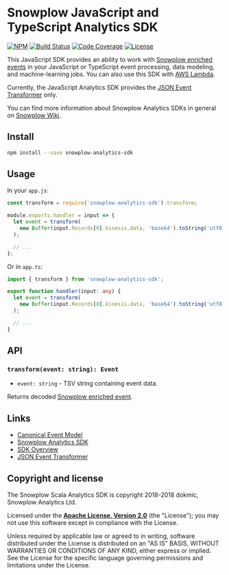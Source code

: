 # Snowplow JavaScript and TypeScript Analytics SDK

[![NPM](https://img.shields.io/npm/v/snowplow-analytics-sdk.svg)](https://www.npmjs.com/package/snowplow-analytics-sdk)
[![Build Status](https://travis-ci.org/snowplow-incubator/snowplow-js-analytics-sdk.svg?branch=master)](https://travis-ci.org/snowplow-incubator/snowplow-js-analytics-sdk)
[![Code Coverage](https://codecov.io/gh/snowplow-incubator/snowplow-js-analytics-sdk/badge.svg?branch=master)](https://codecov.io/gh/snowplow-incubator/snowplow-js-analytics-sdk?branch=master)
[![License][license-image]][license]

This JavaScript SDK provides an ability to work with [Snowplow enriched events](https://github.com/snowplow/snowplow/wiki/canonical-event-model) in your JavaScript or TypeScript event processing, data modeling, and machine-learning jobs. You can also use this SDK with [AWS Lambda](https://aws.amazon.com/lambda/).

Currently, the JavaScript Analytics SDK provides the [JSON Event Transformer](https://github.com/snowplow/snowplow/wiki/Python-Analytics-SDK-Event-Transformer#the-json-event-transformer) only.

You can find more information about Snowplow Analytics SDKs in general on [Snowplow Wiki](https://github.com/snowplow/snowplow/wiki/Snowplow-Analytics-SDK).

## Install
```bash
npm install --save snowplow-analytics-sdk
```

## Usage
In your `app.js`:
```javascript
const transform = require('snowplow-analytics-sdk').transform;

module.exports.handler = input => {
  let event = transform(
    new Buffer(input.Records[0].kinesis.data, 'base64').toString('utf8')
  );

  // ...
};
```

Or in `app.ts`:
```typescript
import { transform } from 'snowplow-analytics-sdk';

export function handler(input: any) {
  let event = transform(
    new Buffer(input.Records[0].kinesis.data, 'base64').toString('utf8')
  );

  // ...
}
```

## API

### `transform(event: string): Event`
- `event: string` - TSV string containing event data.

Returns decoded [Snowplow enriched event](https://github.com/snowplow/snowplow/wiki/canonical-event-model).

## Links
- [Canonical Event Model](https://github.com/snowplow/snowplow/wiki/canonical-event-model)
- [Snowplow Analytics SDK](https://github.com/snowplow/snowplow/wiki/Snowplow-Analytics-SDK)
- [SDK Overview](https://github.com/snowplow/snowplow/wiki/Python-Analytics-SDK-Event-Transformer#overview)
- [JSON Event Transformer](https://github.com/snowplow/snowplow/wiki/Python-Analytics-SDK-Event-Transformer#the-json-event-transformer)

## Copyright and license

The Snowplow Scala Analytics SDK is copyright 2018-2018 dokmic, Snowplow Analytics Ltd.

Licensed under the **[Apache License, Version 2.0][license]** (the "License");
you may not use this software except in compliance with the License.

Unless required by applicable law or agreed to in writing, software
distributed under the License is distributed on an "AS IS" BASIS,
WITHOUT WARRANTIES OR CONDITIONS OF ANY KIND, either express or implied.
See the License for the specific language governing permissions and
limitations under the License.

[license]: http://www.apache.org/licenses/LICENSE-2.0
[license-image]: http://img.shields.io/badge/license-Apache--2-blue.svg?style=flat
